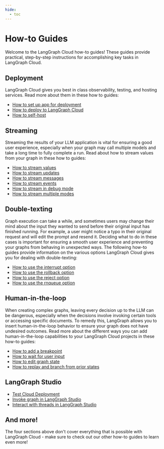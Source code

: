 ```yaml
---
hide:
  - toc
---
```


# How-to Guides

Welcome to the LangGraph Cloud how-to guides! These guides provide practical, step-by-step instructions for accomplishing key tasks in LangGraph Cloud.

## Deployment

LangGraph Cloud gives you best in class observability, testing, and hosting services. Read more about them in these how to guides:

- [How to set up app for deployment](https://langchain-ai.github.io/langgraph/cloud/deployment/setup/)
- [How to deploy to LangGraph Cloud](https://langchain-ai.github.io/langgraph/cloud/deployment/cloud/)
- [How to self-host](https://langchain-ai.github.io/langgraph/cloud/deployment/self_hosted/)

## Streaming

Streaming the results of your LLM application is vital for ensuring a good user experience, especially when your graph may call multiple models and take a long time to fully complete a run. Read about how to stream values from your graph in these how to guides:

- [How to stream values](https://langchain-ai.github.io/langgraph/cloud/how-tos/cloud_examples/stream_values/)
- [How to stream updates](https://langchain-ai.github.io/langgraph/cloud/how-tos/cloud_examples/stream_updates/)
- [How to stream messages](https://langchain-ai.github.io/langgraph/cloud/how-tos/cloud_examples/stream_messages/)
- [How to stream events](https://langchain-ai.github.io/langgraph/cloud/how-tos/cloud_examples/stream_events/)
- [How to stream in debug mode](https://langchain-ai.github.io/langgraph/cloud/how-tos/cloud_examples/stream_debug/)
- [How to stream multiple modes](https://langchain-ai.github.io/langgraph/cloud/how-tos/cloud_examples/stream_multiple/)

## Double-texting

Graph execution can take a while, and sometimes users may change their mind about the input they wanted to send before their original input has finished running. For example, a user might notice a typo in their original request and will edit the prompt and resend it. Deciding what to do in these cases is important for ensuring a smooth user experience and preventing your graphs from behaving in unexpected ways. The following how-to guides provide information on the various options LangGraph Cloud gives you for dealing with double-texting:

- [How to use the interrupt option](https://langchain-ai.github.io/langgraph/cloud/how-tos/cloud_examples/interrupt_concurrent/)
- [How to use the rollback option](https://langchain-ai.github.io/langgraph/cloud/how-tos/cloud_examples/rollback_concurrent/)
- [How to use the reject option](https://langchain-ai.github.io/langgraph/cloud/how-tos/cloud_examples/reject_concurrent/)
- [How to use the rnqueue option](https://langchain-ai.github.io/langgraph/cloud/how-tos/cloud_examples/enqueue_concurrent/)

## Human-in-the-loop

When creating complex graphs, leaving every decision up to the LLM can be dangerous, especially when the decisions involve invoking certain tools or accessing specific documents. To remedy this, LangGraph allows you to insert human-in-the-loop behavior to ensure your graph does not have undesired outcomes. Read more about the different ways you can add human-in-the-loop capabilities to your LangGraph Cloud projects in these how-to guides:

- [How to add a breakpoint](https://langchain-ai.github.io/langgraph/cloud/how-tos/cloud_examples/human_in_the_loop_breakpoint/)
- [How to wait for user input](https://langchain-ai.github.io/langgraph/cloud/how-tos/cloud_examples/human_in_the_loop_user_input/)
- [How to edit graph state](https://langchain-ai.github.io/langgraph/cloud/how-tos/cloud_examples/human_in_the_loop_edit_state/)
- [How to replay and branch from prior states](https://langchain-ai.github.io/langgraph/cloud/how-tos/cloud_examples/human_in_the_loop_time_travel/)

## LangGraph Studio

- [Test Cloud Deployment](https://langchain-ai.github.io/langgraph/cloud/how-tos/test_deployment/)
- [Invoke graph in LangGraph Studio](https://langchain-ai.github.io/langgraph/cloud/how-tos/invoke_studio/)
- [Interact with threads in LangGraph Studio](https://langchain-ai.github.io/langgraph/cloud/how-tos/threads_studio/)

## And more!

The four sections above don't cover everything that is possible with LangGraph Cloud - make sure to check out our other how-to guides to learn even more!